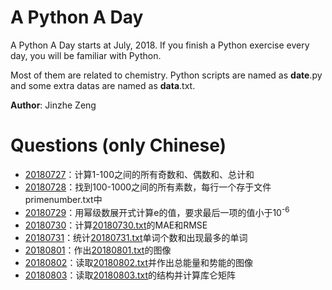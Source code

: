 # A Python A Day
A Python A Day starts at July, 2018. If you finish a Python exercise every day, you will be familiar with Python.

Most of them are related to chemistry. Python scripts are named as **date**.py and some extra datas are named as **data**.txt.

**Author**: Jinzhe Zeng

# Questions (only Chinese)
* [20180727](20180727.py)：计算1-100之间的所有奇数和、偶数和、总计和
* [20180728](20180728.py)：找到100-1000之间的所有素数，每行一个存于文件primenumber.txt中
* [20180729](20180729.py)：用幂级数展开式计算e的值，要求最后一项的值小于10<sup>-6</sup>
* [20180730](20180730.py)：计算[20180730.txt](20180730.txt)的MAE和RMSE
* [20180731](20180731.py)：统计[20180731.txt](20180731.txt)单词个数和出现最多的单词
* [20180801](20180801.py)：作出[20180801.txt](20180801.txt)的图像
* [20180802](20180802.py)：读取[20180802.txt](20180802.txt)并作出总能量和势能的图像
* [20180803](20180803.py)：读取[20180803.txt](20180803.txt)的结构并计算库仑矩阵
